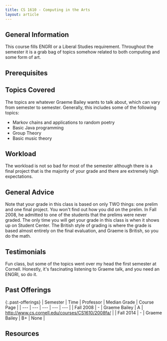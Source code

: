 ```yaml
---
title: CS 1610 - Computing in the Arts
layout: article
---
```


## General Information

This course fills ENGRI or a Liberal Studies requirement. Throughout the semester it is a grab bag of topics somehow related to both computing and some form of art.

## Prerequisites

## Topics Covered

The topics are whatever Graeme Bailey wants to talk about, which can vary from semester to semester. Generally, this includes some of the following topics:

 - Markov chains and applications to random poetry
 - Basic Java programming
 - Group Theory
 - Basic music theory

## Workload

The workload is not so bad for most of the semester although there is a final project that is the majority of your grade and there are extremely high expectations.

## General Advice

Note that your grade in this class is based on only TWO things: one prelim and one final project. You won't find out how you did on the prelim. In Fall 2008, he admitted to one of the students that the prelims were never graded. The only time you will get your grade in this class is when it shows up on Student Center. The British style of grading is where the grade is based almost entirely on the final evaluation, and Graeme is British, so you do the math.

## Testimonials

Fun class, but some of the topics went over my head the first semester at Cornell. Honestly, it's fascinating listening to Graeme talk, and you need an ENGRI, so do it.

## Past Offerings

{:.past-offerings}
| Semester | Time | Professor | Median Grade | Course Page |
| --- | --- | --- | --- | --- |
| Fall 2008 | - | Graeme Bailey | A | http://www.cs.cornell.edu/courses/CS1610/2008fa/ |
| Fall 2014 | - | Graeme Bailey | B+ | None |

## Resources
